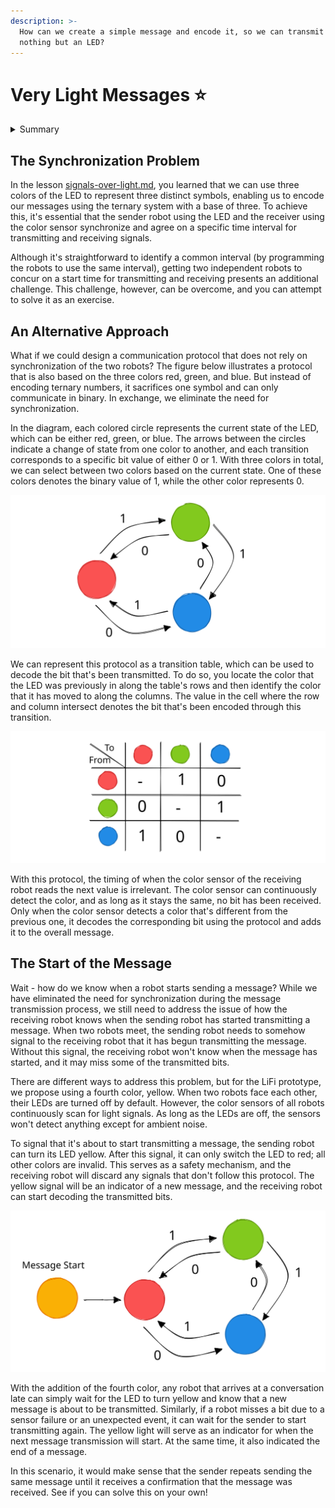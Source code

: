 ```yaml
---
description: >-
  How can we create a simple message and encode it, so we can transmit it using
  nothing but an LED?
---
```


# Very Light Messages ⭐

<details>

<summary>Summary</summary>

In this lesson, you'll learn:

* Why it can be difficult to synchronize the sender (LED) and the receiver (color sensor) when communicating over light.
* How a different approach could look like that doesn't rely on time synchronization.

This lesson is relevant for [Exercise 5: Speed Of Light](https://github.com/winf-hsos/lifi-exercises/raw/main/exercises/05\_exercise\_speed\_of\_light.pdf).

</details>

## The Synchronization Problem

In the lesson [signals-over-light.md](../from-analog-to-digital/signals-over-light.md "mention"), you learned that we can use three colors of the LED to represent three distinct symbols, enabling us to encode our messages using the ternary system with a base of three. To achieve this, it's essential that the sender robot using the LED and the receiver using the color sensor synchronize and agree on a specific time interval for transmitting and receiving signals.&#x20;

Although it's straightforward to identify a common interval (by programming the robots to use the same interval), getting two independent robots to concur on a start time for transmitting and receiving presents an additional challenge. This challenge, however, can be overcome, and you can attempt to solve it as an exercise.

## An Alternative Approach

What if we could design a communication protocol that does not rely on synchronization of the two robots? The figure below illustrates a protocol that is also based on the three colors red, green, and blue. But instead of encoding ternary numbers, it sacrifices one symbol and can only communicate in binary. In exchange, we eliminate the need for synchronization.

In the diagram, each colored circle represents the current state of the LED, which can be either red, green, or blue. The arrows between the circles indicate a change of state from one color to another, and each transition corresponds to a specific bit value of either 0 or 1. With three colors in total, we can select between two colors based on the current state. One of these colors denotes the binary value of 1, while the other color represents 0.



<img src="../../.gitbook/assets/file.excalidraw (17) (1).svg" alt="A protocol based on three states to encode bits." class="gitbook-drawing">

We can represent this protocol as a transition table, which can be used to decode the bit that's been transmitted. To do so, you locate the color that the LED was previously in along the table's rows and then identify the color that it has moved to along the columns. The value in the cell where the row and column intersect denotes the bit that's been encoded through this transition.

<img src="../../.gitbook/assets/file.excalidraw (10).svg" alt="The protocol as a transition table between states." class="gitbook-drawing">

With this protocol, the timing of when the color sensor of the receiving robot reads the next value is irrelevant. The color sensor can continuously detect the color, and as long as it stays the same, no bit has been received. Only when the color sensor detects a color that's different from the previous one, it decodes the corresponding bit using the protocol and adds it to the overall message.

## The Start of the Message

Wait - how do we know when a robot starts sending a message? While we have eliminated the need for synchronization during the message transmission process, we still need to address the issue of how the receiving robot knows when the sending robot has started transmitting a message. When two robots meet, the sending robot needs to somehow signal to the receiving robot that it has begun transmitting the message. Without this signal, the receiving robot won't know when the message has started, and it may miss some of the transmitted bits.

There are different ways to address this problem, but for the LiFi prototype, we propose using a fourth color, yellow. When two robots face each other, their LEDs are turned off by default. However, the color sensors of all robots continuously scan for light signals. As long as the LEDs are off, the sensors won't detect anything except for ambient noise.

To signal that it's about to start transmitting a message, the sending robot can turn its LED yellow. After this signal, it can only switch the LED to red; all other colors are invalid. This serves as a safety mechanism, and the receiving robot will discard any signals that don't follow this protocol. The yellow signal will be an indicator of a new message, and the receiving robot can start decoding the transmitted bits.

<img src="../../.gitbook/assets/file.excalidraw (14).svg" alt="" class="gitbook-drawing">

With the addition of the fourth color, any robot that arrives at a conversation late can simply wait for the LED to turn yellow and know that a new message is about to be transmitted. Similarly, if a robot misses a bit due to a sensor failure or an unexpected event, it can wait for the sender to start transmitting again. The yellow light will serve as an indicator for when the next message transmission will start. At the same time, it also indicated the end of a message.&#x20;

In this scenario, it would make sense that the sender repeats sending the same message until it receives a confirmation that the message was received. See if you can solve this on your own!

